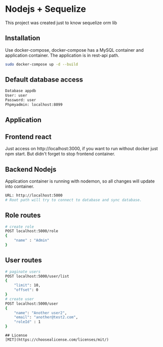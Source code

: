 # Nodejs + Sequelize

This project was created just to know sequelize orm lib

## Installation

Use docker-compose, docker-compose has a MySQL container and application container. The application is in rest-api path.

```bash
sudo docker-compose up -d --build
```
## Default database access
```bash
Database appdb
User: user
Password: user
Phpmyadmin: localhost:8099
```

## Application

## Frontend react

Just access on http://localhost:3000, if you want to run without docker just npm start. But didn't forget to stop frontend container. 

## Backend Nodejs

Application container is running with nodemon, so all changes will update into container.
```bash
URL: http://localhost:5000
# Root path will try to connect to database and sync database.
```
## Role routes
```bash
# create role
POST localhost:5000/role
{
    "name" : "Admin"
}
```
## User routes
```bash
# paginate users
POST localhost:5000/user/list
{
    "limit": 10,
    "offset": 0
}
# create user
POST localhost:5000/user
{
    "name": "Another user2",
    "email": "another@test2.com",
    "roleId" : 1
}
```

```
## License
[MIT](https://choosealicense.com/licenses/mit/)
